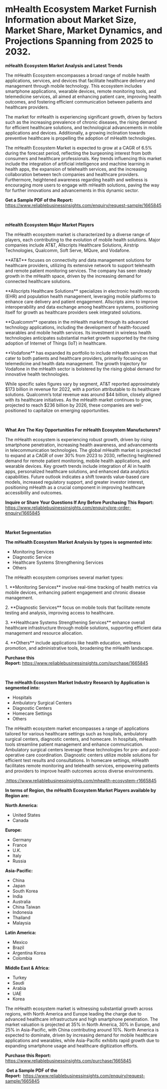 <p><h1>mHealth Ecosystem Market Furnish Information about Market Size, Market Share, Market Dynamics, and Projections Spanning from 2025 to 2032.</h1></p><p><strong>mHealth Ecosystem Market Analysis and Latest Trends</strong></p>
<p><p>The mHealth Ecosystem encompasses a broad range of mobile health applications, services, and devices that facilitate healthcare delivery and management through mobile technology. This ecosystem includes smartphone applications, wearable devices, remote monitoring tools, and telemedicine services, all aimed at enhancing patient care, improving health outcomes, and fostering efficient communication between patients and healthcare providers.</p><p>The market for mHealth is experiencing significant growth, driven by factors such as the increasing prevalence of chronic diseases, the rising demand for efficient healthcare solutions, and technological advancements in mobile applications and devices. Additionally, a growing inclination towards preventive healthcare is propelling the adoption of mHealth technologies. </p><p>The mHealth Ecosystem Market is expected to grow at a CAGR of 6.5% during the forecast period, reflecting the burgeoning interest from both consumers and healthcare professionals. Key trends influencing this market include the integration of artificial intelligence and machine learning in health apps, the expansion of telehealth services, and the increasing collaboration between tech companies and healthcare providers. Furthermore, heightened awareness regarding health and wellness is encouraging more users to engage with mHealth solutions, paving the way for further innovations and advancements in this dynamic sector.</p></p>
<p><strong>Get a Sample PDF of the Report:&nbsp;</strong> <a href="https://www.reliablebusinessinsights.com/enquiry/request-sample/1665845?utm_campaign=2783&utm_medium=2&utm_source=Github&utm_content=ia&utm_term=12042025&utm_id=mhealth-ecosystem">https://www.reliablebusinessinsights.com/enquiry/request-sample/1665845</a></p>
<p>&nbsp;</p>
<p><strong>mHealth Ecosystem Major Market Players</strong></p>
<p><p>The mHealth ecosystem market is characterized by a diverse range of players, each contributing to the evolution of mobile health solutions. Major companies include AT&T, Allscripts Healthcare Solutions, Airstrip Technologies, Qualcomm, Soft Serve, MQure, and Vodafone.</p><p>**AT&T** focuses on connectivity and data management solutions for healthcare providers, utilizing its extensive network to support telehealth and remote patient monitoring services. The company has seen steady growth in the mHealth space, driven by the increasing demand for connected healthcare solutions. </p><p>**Allscripts Healthcare Solutions** specializes in electronic health records (EHR) and population health management, leveraging mobile platforms to enhance care delivery and patient engagement. Allscripts aims to improve interoperability and data exchange among healthcare systems, positioning itself for growth as healthcare providers seek integrated solutions.</p><p>**Qualcomm** operates in the mHealth market through its advanced technology applications, including the development of health-focused wearables and mobile health services. Its investment in wireless health technologies anticipates substantial market growth supported by the rising adoption of Internet of Things (IoT) in healthcare.</p><p>**Vodafone** has expanded its portfolio to include mHealth services that cater to both patients and healthcare providers, primarily focusing on telemedicine and health data management. The growth trajectory for Vodafone in the mHealth sector is bolstered by the rising global demand for innovative health technologies.</p><p>While specific sales figures vary by segment, AT&T reported approximately $173 billion in revenue for 2022, with a portion attributable to its healthcare solutions. Qualcomm’s total revenue was around $44 billion, closely aligned with its healthcare initiatives. As the mHealth market continues to grow, projected to reach $236 billion by 2026, these companies are well-positioned to capitalize on emerging opportunities.</p></p>
<p>&nbsp;</p>
<p><strong>What Are The Key Opportunities For mHealth Ecosystem Manufacturers?</strong></p>
<p><p>The mHealth ecosystem is experiencing robust growth, driven by rising smartphone penetration, increasing health awareness, and advancements in telecommunication technologies. The global mHealth market is projected to expand at a CAGR of over 30% from 2023 to 2030, reflecting heightened demand for remote patient monitoring, mobile health applications, and wearable devices. Key growth trends include integration of AI in health apps, personalized healthcare solutions, and enhanced data analytics capabilities. Future outlook indicates a shift towards value-based care models, increased regulatory support, and greater investor interest, positioning mHealth as a crucial component in improving healthcare accessibility and outcomes.</p></p>
<p><strong>Inquire or Share Your Questions If Any Before Purchasing This Report:</strong> <a href="https://www.reliablebusinessinsights.com/enquiry/pre-order-enquiry/1665845?utm_campaign=2783&utm_medium=2&utm_source=Github&utm_content=ia&utm_term=12042025&utm_id=mhealth-ecosystem">https://www.reliablebusinessinsights.com/enquiry/pre-order-enquiry/1665845</a></p>
<p>&nbsp;</p>
<p><strong>Market Segmentation</strong></p>
<p><strong>The mHealth Ecosystem Market Analysis by types is segmented into:</strong></p>
<p><ul><li>Monitoring Services</li><li>Diagnostic Service</li><li>Healthcare Systems Strengthening Services</li><li>Others</li></ul></p>
<p><p>The mHealth ecosystem comprises several market types: </p><p>1. **Monitoring Services** involve real-time tracking of health metrics via mobile devices, enhancing patient engagement and chronic disease management.</p><p>   </p><p>2. **Diagnostic Services** focus on mobile tools that facilitate remote testing and analysis, improving access to healthcare.</p><p>3. **Healthcare Systems Strengthening Services** enhance overall healthcare infrastructure through mobile solutions, supporting efficient data management and resource allocation.</p><p>4. **Others** include applications like health education, wellness promotion, and administrative tools, broadening the mHealth landscape.</p></p>
<p><strong>Purchase this Report:&nbsp;</strong><a href="https://www.reliablebusinessinsights.com/purchase/1665845?utm_campaign=2783&utm_medium=2&utm_source=Github&utm_content=ia&utm_term=12042025&utm_id=mhealth-ecosystem">https://www.reliablebusinessinsights.com/purchase/1665845</a></p>
<p>&nbsp;</p>
<p><strong>The mHealth Ecosystem Market Industry Research by Application is segmented into:</strong></p>
<p><ul><li>Hospitals</li><li>Ambulatory Surgical Centers</li><li>Diagnostic Centers</li><li>Homecare Settings</li><li>Others</li></ul></p>
<p><p>The mHealth ecosystem market encompasses a range of applications tailored for various healthcare settings such as hospitals, ambulatory surgical centers, diagnostic centers, and homecare. In hospitals, mHealth tools streamline patient management and enhance communication. Ambulatory surgical centers leverage these technologies for pre- and post-operative care coordination. Diagnostic centers utilize mobile solutions for efficient test results and consultations. In homecare settings, mHealth facilitates remote monitoring and telehealth services, empowering patients and providers to improve health outcomes across diverse environments.</p></p>
<p><a href="https://www.reliablebusinessinsights.com/mhealth-ecosystem-r1665845?utm_campaign=2783&utm_medium=2&utm_source=Github&utm_content=ia&utm_term=12042025&utm_id=mhealth-ecosystem">&nbsp;https://www.reliablebusinessinsights.com/mhealth-ecosystem-r1665845</a></p>
<p><strong>In terms of Region, the mHealth Ecosystem Market Players available by Region are:</strong></p>
<p>
    <p> <strong> North America: </strong>
        <ul>
            <li>United States</li>
            <li>Canada</li>
        </ul>
        </p> 
    <p> <strong> Europe: </strong>
        <ul>
            <li>Germany</li>
            <li>France</li>
            <li>U.K.</li>
            <li>Italy</li>
            <li>Russia</li>
        </ul>
        </p> 
    <p> <strong> Asia-Pacific: </strong>
        <ul>
            <li>China</li>
            <li>Japan</li>
            <li>South Korea</li>
            <li>India</li>
            <li>Australia</li>
            <li>China Taiwan</li>
            <li>Indonesia</li>
            <li>Thailand</li>
            <li>Malaysia</li>
        </ul>
        </p> 
    <p> <strong> Latin America: </strong>
        <ul>
            <li>Mexico</li>
            <li>Brazil</li>
            <li>Argentina Korea</li>
            <li>Colombia</li>
        </ul>
        </p> 
    <p> <strong> Middle East & Africa: </strong>
        <ul>
            <li>Turkey</li>
            <li>Saudi</li>
            <li>Arabia</li>
            <li>UAE</li>
            <li>Korea</li>
        </ul>
    </p>
    </p>
<p><p>The mHealth ecosystem market is witnessing substantial growth across regions, with North America and Europe leading the charge due to advanced healthcare infrastructure and high smartphone penetration. The market valuation is projected at 35% in North America, 30% in Europe, and 25% in Asia-Pacific, with China contributing around 10%. North America is expected to dominate, driven by increasing demand for mobile healthcare applications and wearables, while Asia-Pacific exhibits rapid growth due to expanding smartphone usage and healthcare digitization efforts.</p></p>
<p><strong>Purchase this Report: </strong><a href="https://www.reliablebusinessinsights.com/purchase/1665845?utm_campaign=2783&utm_medium=2&utm_source=Github&utm_content=ia&utm_term=12042025&utm_id=mhealth-ecosystem">https://www.reliablebusinessinsights.com/purchase/1665845</a></p>
<p>&nbsp;<strong>Get a Sample PDF of the Report:&nbsp;&nbsp;</strong><a href="https://www.reliablebusinessinsights.com/enquiry/request-sample/1665845?utm_campaign=2783&utm_medium=2&utm_source=Github&utm_content=ia&utm_term=12042025&utm_id=mhealth-ecosystem">https://www.reliablebusinessinsights.com/enquiry/request-sample/1665845</a></p>
<p><strong></strong></p>
<p><p></p><p></p><p></p></p>